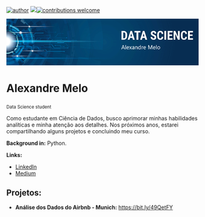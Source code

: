 
[![author](https://img.shields.io/badge/author-alemelo11-red.svg)](https://www.linkedin.com/in/alemelo11) [![](https://img.shields.io/badge/python-3.12.2+-blue.svg)](https://www.python.org/downloads/release/python-365/)[![contributions welcome](https://img.shields.io/badge/contributions-welcome-brightgreen.svg?style=flat)](https://github.com/alemelo11/data_science/issues)

<p align="center">
  <img src="https://github.com/alemelo11/Projetos_Data-Science/blob/main/banner%20(1).png">

# Alexandre Melo
<sub>Data Science student</sub>

Como estudante em Ciência de Dados, busco aprimorar minhas habilidades analíticas e minha atenção aos detalhes. Nos próximos anos, estarei compartilhando alguns projetos e concluindo meu curso.

**Background in:** Python.

**Links:**
* [LinkedIn](https://www.linkedin.com/in/alemelo11//recent-activity/all/)
* [Medium](https://medium.com/me/stories/public)

## Projetos:

* **Análise dos Dados do Airbnb - Munich:** https://bit.ly/49QetFY




